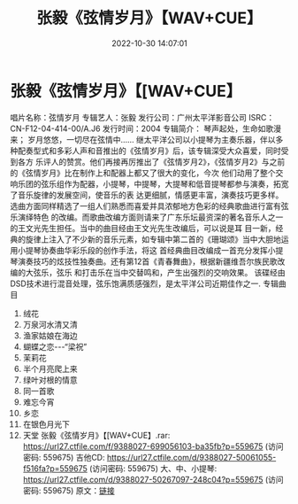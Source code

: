 ﻿---
title: 张毅《弦情岁月》【WAV+CUE】
date: 2022-10-30 14:07:01
categories: 古典音乐、新世纪、纯音雅乐
tags: 纯音雅乐
---
# 张毅《弦情岁月》【[WAV+CUE】

唱片名称：弦情岁月
专辑艺人：张毅
发行公司：广州太平洋影音公司
ISRC：CN-F12-04-414-00/A.J6
发行时间：2004
专辑简介：
琴声起处，生命如歌漫来；
岁月悠悠，一切尽在弦情中……
继太平洋公司以小提琴为主奏乐器，伴以多种配奏型式和多彩人声和音推出的《弦情岁月》后，该专辑深受大众喜爱，同时受到各方
乐评人的赞赏。他们再接再厉推出了《弦情岁月2》，《弦情岁月2》与之前的《弦情岁月》比在制作上和配器上都又了很大的变化，今次
他们动用了整个交响乐团的弦乐组作为配器，小提琴，中提琴，大提琴和低音提琴都参与演奏，拓宽了音乐旋律的发展空间，使音乐的表
达更细腻，情感更丰富，演奏技巧更多样。选曲方面同样精选了一组人们熟悉而喜爱并具浓郁地方色彩的经典歌曲进行富有弦乐演绎特色
的改编。而歌曲改编方面则请来了广东乐坛最资深的著名音乐人之一的王文光先生担任。当中的曲目经由王文光先生改编后，可以说是耳
目一新，经典的旋律上注入了不少新的音乐元素，如专辑中第二首的《珊瑚颂》当中大胆地运用小提琴协奏曲华彩乐段的创作手法，将这
首经典曲目改编成一首充分发挥小提琴演奏技巧的炫技性独奏曲。还有第12首《青春舞曲》，根据新疆维吾尔族民歌改编的大弦乐，弦乐
和打击乐在当中交替鸣和，产生出强烈的交响效果。
该碟经由DSD技术进行混音处理，弦乐饱满质感强烈，是太平洋公司近期佳作之一.
专辑曲目
01. 绒花
02. 万泉河水清又清
03. 渔家姑娘在海边
04. 蝴蝶之恋---“梁祝”
05. 茉莉花
06. 半个月亮爬上来
07. 绿叶对根的情意
08. 同一首歌
09. 难忘今宵
10. 乡恋
11. 在银色月光下
12. 天堂
张毅《弦情岁月》【[WAV+CUE】.rar: https://url27.ctfile.com/f/9388027-699056103-ba35fb?p=559675
(访问密码: 559675)
吉他CD: https://url27.ctfile.com/d/9388027-50061055-f516fa?p=559675
(访问密码: 559675)
大、中、小提琴: https://url27.ctfile.com/d/9388027-50267097-248c04?p=559675
(访问密码: 559675)
原文：[链接](https://blog.sina.com.cn/s/blog_1647c7e760103102q.html)